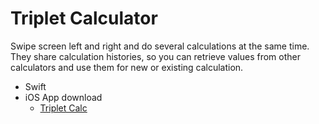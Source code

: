 # Triplet Calculator

Swipe screen left and right and do several calculations at the same time. They share calculation histories, so you can retrieve values from other calculators and use them for new or existing calculation.

* Swift
* iOS App download
  * [Triplet Calc](https://itunes.apple.com/us/app/tripletcalc/id1339076229?mt=8)

